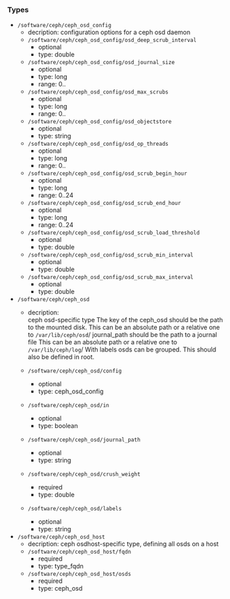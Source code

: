 ### Types

- `/software/ceph/ceph_osd_config`
    - decription:  configuration options for a ceph osd daemon 
    - `/software/ceph/ceph_osd_config/osd_deep_scrub_interval`
        - optional
        - type: double
    - `/software/ceph/ceph_osd_config/osd_journal_size`
        - optional
        - type: long
        - range: 0..
    - `/software/ceph/ceph_osd_config/osd_max_scrubs`
        - optional
        - type: long
        - range: 0..
    - `/software/ceph/ceph_osd_config/osd_objectstore`
        - optional
        - type: string
    - `/software/ceph/ceph_osd_config/osd_op_threads`
        - optional
        - type: long
        - range: 0..
    - `/software/ceph/ceph_osd_config/osd_scrub_begin_hour`
        - optional
        - type: long
        - range: 0..24
    - `/software/ceph/ceph_osd_config/osd_scrub_end_hour`
        - optional
        - type: long
        - range: 0..24
    - `/software/ceph/ceph_osd_config/osd_scrub_load_threshold`
        - optional
        - type: double
    - `/software/ceph/ceph_osd_config/osd_scrub_min_interval`
        - optional
        - type: double
    - `/software/ceph/ceph_osd_config/osd_scrub_max_interval`
        - optional
        - type: double
- `/software/ceph/ceph_osd`
    - decription:  
ceph osd-specific type 
The key of the ceph_osd should be the path to the mounted disk. 
This can be an absolute path or a relative one to `/var/lib/ceph/osd`/
journal_path should be the path to a journal file
This can be an absolute path or a relative one to `/var/lib/ceph/log`/
With labels osds can be grouped. This should also be defined in root. 

    - `/software/ceph/ceph_osd/config`
        - optional
        - type: ceph_osd_config
    - `/software/ceph/ceph_osd/in`
        - optional
        - type: boolean
    - `/software/ceph/ceph_osd/journal_path`
        - optional
        - type: string
    - `/software/ceph/ceph_osd/crush_weight`
        - required
        - type: double
    - `/software/ceph/ceph_osd/labels`
        - optional
        - type: string
- `/software/ceph/ceph_osd_host`
    - decription:  ceph osdhost-specific type, defining all osds on a host 
    - `/software/ceph/ceph_osd_host/fqdn`
        - required
        - type: type_fqdn
    - `/software/ceph/ceph_osd_host/osds`
        - required
        - type: ceph_osd

